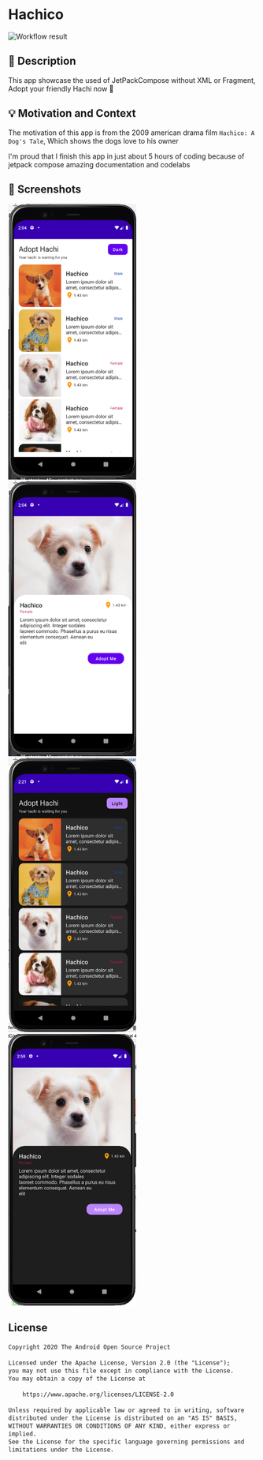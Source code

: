 # Hachico

<!--- Replace <OWNER> with your Github Username and <REPOSITORY> with the name of your repository. -->
<!--- You can find both of these in the url bar when you open your repository in github. -->
![Workflow result](https://github.com/johnpaulcas/android-dev-challenge-week-1/workflows/Check/badge.svg)


## :scroll: Description
<!--- Describe your app in one or two sentences -->
This app showcase the used of JetPackCompose without XML or Fragment, Adopt your friendly Hachi now 🐶


## :bulb: Motivation and Context
<!--- Optionally point readers to interesting parts of your submission. -->
The motivation of this app is from the 2009 american drama film `Hachico: A Dog's Tale`, Which shows the dogs love to his owner
<!--- What are you especially proud of? -->
I'm proud that I finish this app in just about 5 hours of coding because of jetpack compose amazing documentation and codelabs

## :camera_flash: Screenshots
<!-- You can add more screenshots here if you like -->
<img src="/results/screenshot_1.png" width="260">&emsp;<img src="/results/screenshot_2.png" width="260">
&emsp;<img src="/results/screenshot_3.png" width="260">&emsp;<img src="/results/screenshot_4.png" width="260">

## License
```
Copyright 2020 The Android Open Source Project

Licensed under the Apache License, Version 2.0 (the "License");
you may not use this file except in compliance with the License.
You may obtain a copy of the License at

    https://www.apache.org/licenses/LICENSE-2.0

Unless required by applicable law or agreed to in writing, software
distributed under the License is distributed on an "AS IS" BASIS,
WITHOUT WARRANTIES OR CONDITIONS OF ANY KIND, either express or implied.
See the License for the specific language governing permissions and
limitations under the License.
```
